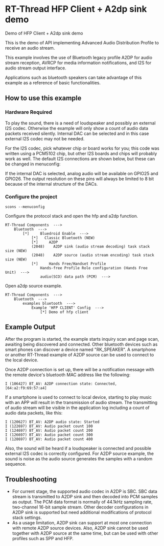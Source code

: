 RT-Thread HFP Client + A2dp sink demo
======================

Demo of HFP Client + A2dp sink demo

This is the demo of API implementing Advanced Audio Distribution Profile to receive an audio stream.

This example involves the use of Bluetooth legacy profile A2DP for audio stream reception, AVRCP for media information notifications, and I2S for audio stream output interface.

Applications such as bluetooth speakers can take advantage of this example as a reference of basic functionalities.

## How to use this example

### Hardware Required

To play the sound, there is a need of loudspeaker and possibly an external I2S codec. Otherwise the example will only show a count of audio data packets received silently. Internal DAC can be selected and in this case external I2S codec may not be needed.

For the I2S codec, pick whatever chip or board works for you; this code was written using a PCM5102 chip, but other I2S boards and chips will probably work as well. The default I2S connections are shown below, but these can be changed in menuconfig:

If the internal DAC is selected, analog audio will be available on GPIO25 and GPIO26. The output resolution on these pins will always be limited to 8 bit because of the internal structure of the DACs.

### Configure the project

```
scons --menuconfig
```

Configure the protocol stack and open the hfp and a2dp function.

```
RT-Thread Components  --->
	Bluetooth  --->
        [*] 	Bluedroid Enable  --->
            [*]   Classic Bluetooth (NEW)
            [*]     A2DP
            (2048)    A2DP sink (audio stream decoding) task stack size (NEW)
            (2048)    A2DP source (audio stream encoding) task stack size (NEW)
            [*]     Hands Free/Handset Profile
                Hands-free Profile Role configuration (Hands Free Unit)  --->
                audio(SCO) data path (PCM)  --->
```

Open a2dp source example.

```
RT-Thread Components  --->
    Bluetooth  --->
        examples bluetooth  --->
            Example 'HFP CLIENT' Config  --->
                [*] Demo of hfp client
```


## Example Output

After the program is started, the example starts inquiry scan and page scan, awaiting being discovered and connected. Other bluetooth devices such as smart phones can discover a device named "RK_SPEAKER". A smartphone or another RT-Thread example of A2DP source can be used to connect to the local device.

Once A2DP connection is set up, there will be a notification message with the remote device's bluetooth MAC address like the following:

```
I (106427) BT_AV: A2DP connection state: Connected, [64:a2:f9:69:57:a4]
```

If a smartphone is used to connect to local device, starting to play music with an APP will result in the transmission of audio stream. The transmitting of audio stream will be visible in the application log including a count of audio data packets, like this:

```
I (120627) BT_AV: A2DP audio state: Started
I (122697) BT_AV: Audio packet count 100
I (124697) BT_AV: Audio packet count 200
I (126697) BT_AV: Audio packet count 300
I (128697) BT_AV: Audio packet count 400

```

Also, the sound will be heard if a loudspeaker is connected and possible external I2S codec is correctly configured. For A2DP source example, the sound is noise as the audio source generates the samples with a random sequence.

## Troubleshooting
* For current stage, the supported audio codec in A2DP is SBC. SBC data stream is transmitted to A2DP sink and then decoded into PCM samples as output. The PCM data format is normally of 44.1kHz sampling rate, two-channel 16-bit sample stream. Other decoder configurations in A2DP sink is supported but need additional modifications of protocol stack settings.
* As a usage limitation, A2DP sink can support at most one connection with remote A2DP source devices. Also, A2DP sink cannot be used together with A2DP source at the same time, but can be used with other profiles such as SPP and HFP.
